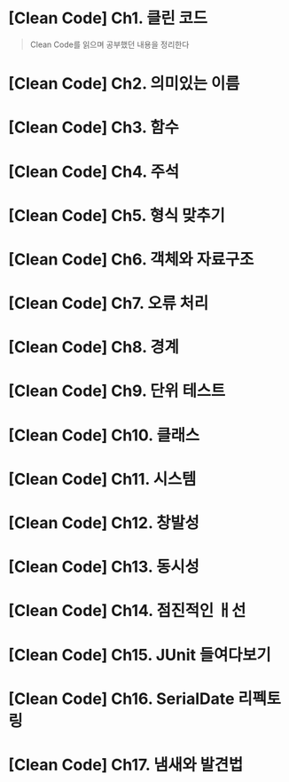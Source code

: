 # [Clean Code] Ch1. 클린 코드
> Clean Code를 읽으며 공부했던 내용을 정리한다  

# [Clean Code] Ch2. 의미있는 이름

# [Clean Code] Ch3. 함수

# [Clean Code] Ch4. 주석

# [Clean Code] Ch5. 형식 맞추기

# [Clean Code] Ch6. 객체와 자료구조

# [Clean Code] Ch7. 오류 처리

# [Clean Code] Ch8. 경계

# [Clean Code] Ch9. 단위 테스트

# [Clean Code] Ch10. 클래스

# [Clean Code] Ch11. 시스템

# [Clean Code] Ch12. 창발성
 
# [Clean Code] Ch13. 동시성

# [Clean Code] Ch14. 점진적인 ㅐ선

# [Clean Code] Ch15. JUnit 들여다보기

# [Clean Code] Ch16. SerialDate 리펙토링

# [Clean Code] Ch17. 냄새와 발견법








